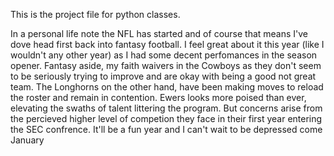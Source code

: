 This is  the project file for python classes. 



In a personal life note the NFL has started and of course that means I've dove head first back into fantasy football. I feel great about it this year (like I wouldn't any other year) as I had some decent perfomances in the season opener. Fantasy aside, my faith waivers in the Cowboys as they don't seem to be seriously trying to improve and are okay with being a good not great team. The Longhorns on the other hand, have been making moves to reload the roster and remain in contention. Ewers looks more poised than ever, elevating the swaths of talent littering the program. But concerns arise from the percieved higher level of competion they face in their first year entering the SEC confrence. It'll be a fun year and I can't wait to be depressed come January